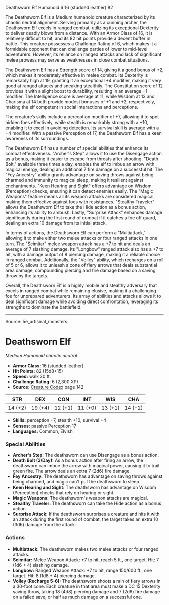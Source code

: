 <MonsterName/>Deathsworn Elf</MonsterName>
<CreatureType/>Humanoid</CreatureType>
<CR/>6</CR>
<AC/>16 (studded leather)</AC>
<HP/>82</HP>
<summary>The Deathsworn Elf is a Medium humanoid creature characterized by its chaotic neutral alignment. Serving primarily as a cunning archer, the Deathsworn Elf excels in ranged combat, utilizing its exceptional Dexterity to deliver deadly blows from a distance. With an Armor Class of 16, it is relatively difficult to hit, and its 82 hit points provide a decent buffer in battle. This creature possesses a Challenge Rating of 6, which makes it a formidable opponent that can challenge parties of lower to mid-level adventurers. However, its reliance on ranged attacks and lack of significant melee prowess may serve as weaknesses in close combat situations.</summary>

<detail>

The Deathsworn Elf has a Strength score of 14, giving it a good bonus of +2, which makes it moderately effective in melee combat. Its Dexterity is remarkably high at 19, granting it an exceptional +4 modifier, making it very good at ranged attacks and sneaking stealthily. The Constitution score of 12 provides it with a slight boost to durability, resulting in an average +1 modifier. The Intelligence score is average at 11, while Wisdom at 13 and Charisma at 14 both provide modest bonuses of +1 and +2, respectively, making the elf competent in social interactions and perceptions.

The creature’s skills include a perception modifier of +7, allowing it to spot hidden foes effectively, while stealth is remarkably strong with a +10, enabling it to excel in avoiding detection. Its survival skill is average with a +4 modifier. With a passive Perception of 17, the Deathsworn Elf has a keen awareness of its surroundings.

The Deathsworn Elf has a number of special abilities that enhance its combat effectiveness. "Archer's Step" allows it to use the Disengage action as a bonus, making it easier to escape from threats after shooting. "Death Bolt," available three times a day, enables the elf to imbue an arrow with magical energy, dealing an additional 7 fire damage on a successful hit. The "Fey Ancestry" ability grants advantage on saving throws against being charmed and immunity to magical sleep, making it resilient against enchantments. "Keen Hearing and Sight" offers advantage on Wisdom (Perception) checks, ensuring it can detect enemies easily. The "Magic Weapons" feature means all its weapon attacks are considered magical, making them effective against foes with resistances. "Stealthy Traveler" allows the Deathsworn Elf to take the Hide action as a bonus action, enhancing its ability to ambush. Lastly, "Surprise Attack" enhances damage significantly during the first round of combat if it catches a foe off guard, dealing an extra 10 damage from its initial attack.

In terms of actions, the Deathsworn Elf can perform a "Multiattack," allowing it to make either two melee attacks or four ranged attacks in one turn. The "Scimitar" melee weapon attack has a +7 to hit and deals an average of 7 slashing damage. Its "Longbow" ranged attack also has a +7 to hit, with a damage output of 8 piercing damage, making it a reliable choice in ranged combat. Additionally, the "Volley" ability, which recharges on a roll of 5 or 6, allows it to unleash a cone of fiery arrows that deals substantial area damage, compounding piercing and fire damage based on a saving throw by the targets.

Overall, the Deathsworn Elf is a highly mobile and stealthy adversary that excels in ranged combat while remaining elusive, making it a challenging foe for unprepared adventurers. Its array of abilities and attacks allows it to deal significant damage while avoiding direct confrontation, leveraging its strengths to dominate the battlefield.</detail>



---

Source: 5e_artisinal_monsters

# Deathsworn Elf

*Medium* *Humanoid* *chaotic neutral*

- **Armor Class:** 16 (studded leather)
- **Hit Points:** 82 (15d8+15)
- **Speed:** walk 30 ft.
- **Challenge Rating:** 6 (2,300 XP)
- **Source:** [Creature Codex](https://koboldpress.com/kpstore/product/creature-codex-for-5th-edition-dnd) page 142

| STR | DEX | CON | INT | WIS | CHA |
| --- | --- | --- | --- | --- | --- |
| 14 (+2) | 19 (+4) | 12 (+1) | 11 (+0) | 13 (+1) | 14 (+2) |

- **Skills:** perception +7, stealth +10, survival +4
- **Senses:** passive Perception 17
- **Languages:** Common, Elvish

### Special Abilities

- **Archer's Step:** The deathsworn can use Disengage as a bonus action.
- **Death Bolt (3/Day):** As a bonus action after firing an arrow, the deathsworn can imbue the arrow with magical power, causing it to trail green fire. The arrow deals an extra 7 (2d6) fire damage.
- **Fey Ancestry:** The deathsworn has advantage on saving throws against being charmed, and magic can't put the deathsworn to sleep.
- **Keen Hearing and Sight:** The deathsworn has advantage on Wisdom (Perception) checks that rely on hearing or sight.
- **Magic Weapons:** The deathsworn's weapon attacks are magical.
- **Stealthy Traveler:** The deathsworn can take the Hide action as a bonus action.
- **Surprise Attack:** If the deathsworn surprises a creature and hits it with an attack during the first round of combat, the target takes an extra 10 (3d6) damage from the attack.

### Actions

- **Multiattack:** The deathsworn makes two melee attacks or four ranged attacks.
- **Scimitar:** Melee Weapon Attack: +7 to hit, reach 5 ft., one target. Hit: 7 (1d6 + 4) slashing damage.
- **Longbow:** Ranged Weapon Attack: +7 to hit, range 150/600 ft., one target. Hit: 8 (1d8 + 4) piercing damage.
- **Volley (Recharge 5-6):** The deathsworn shoots a rain of fiery arrows in a 30-foot cone. Each creature in that area must make a DC 15 Dexterity saving throw, taking 18 (4d8) piercing damage and 7 (2d6) fire damage on a failed save, or half as much damage on a successful one.




